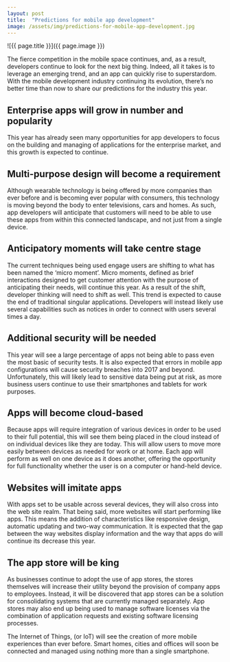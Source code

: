 ```yaml
---
layout: post
title:  "Predictions for mobile app development"
image: /assets/img/predictions-for-mobile-app-development.jpg
---
```


![{{ page.title }}]({{ page.image }})

The fierce competition in the mobile space continues, and, as a result, developers continue to look for the next big thing. Indeed, all it takes is to leverage an emerging trend, and an app can quickly rise to superstardom. With the mobile development industry continuing its evolution, there’s no better time than now to share our predictions for the industry this year.

## Enterprise apps will grow in number and popularity
This year has already seen many opportunities for app developers to focus on the building and managing of applications for the enterprise market, and this growth is expected to continue.

## Multi-purpose design will become a requirement
Although wearable technology is being offered by more companies than ever before and is becoming ever popular with consumers, this technology is moving beyond the body to enter televisions, cars and homes. As such, app developers will anticipate that customers will need to be able to use these apps from within this connected landscape, and not just from a single device.

## Anticipatory moments will take centre stage
The current techniques being used engage users are shifting to what has been named the ‘micro moment’. Micro moments, defined as brief interactions designed to get customer attention with the purpose of anticipating their needs, will continue this year. As a result of the shift, developer thinking will need to shift as well. This trend is expected to cause the end of traditional singular applications. Developers will instead likely use several capabilities such as notices in order to connect with users several times a day.

## Additional security will be needed
This year will see a large percentage of apps not being able to pass even the most basic of security tests. It is also expected that errors in mobile app configurations will cause security breaches into 2017 and beyond. Unfortunately, this will likely lead to sensitive data being put at risk, as more business users continue to use their smartphones and tablets for work purposes.

## Apps will become cloud-based
Because apps will require integration of various devices in order to be used to their full potential, this will see them being placed in the cloud instead of on individual devices like they are today. This will allow users to move more easily between devices as needed for work or at home. Each app will perform as well on one device as it does another, offering the opportunity for full functionality whether the user is on a computer or hand-held device.

## Websites will imitate apps
With apps set to be usable across several devices, they will also cross into the web site realm. That being said, more websites will start performing like apps. This means the addition of characteristics like responsive design, automatic updating and two-way communication. It is expected that the gap between the way websites display information and the way that apps do will continue its decrease this year.

## The app store will be king
As businesses continue to adopt the use of app stores, the stores themselves will increase their utility beyond the provision of company apps to employees. Instead, it will be discovered that app stores can be a solution for consolidating systems that are currently managed separately. App stores may also end up being used to manage software licenses via the combination of application requests and existing software licensing processes.

The Internet of Things, (or IoT) will see the creation of more mobile experiences than ever before. Smart homes, cities and offices will soon be connected and managed using nothing more than a single smartphone.
